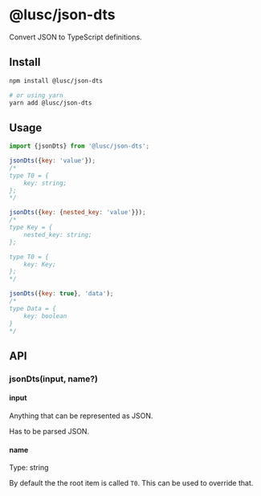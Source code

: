 # @lusc/json-dts

Convert JSON to TypeScript definitions.

## Install

```sh
npm install @lusc/json-dts

# or using yarn
yarn add @lusc/json-dts
```

## Usage

```js
import {jsonDts} from '@lusc/json-dts';

jsonDts({key: 'value'});
/*
type T0 = {
	key: string;
};
*/

jsonDts({key: {nested_key: 'value'}});
/*
type Key = {
	nested_key: string;
};

type T0 = {
	key: Key;
};
*/

jsonDts({key: true}, 'data');
/*
type Data = {
	key: boolean
}
*/
```

## API

### jsonDts(input, name?)

#### input

Anything that can be represented as JSON.

Has to be parsed JSON.

#### name

Type: string

By default the the root item is called `T0`. This can be used to override that.
